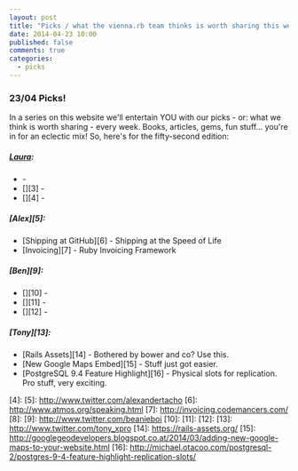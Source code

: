 ```yaml
---
layout: post
title: "Picks / what the vienna.rb team thinks is worth sharing this week"
date: 2014-04-23 10:00
published: false
comments: true
categories:
  - picks
---
```


### 23/04 Picks!

In a series on this website we'll entertain YOU with our picks - or: what we think is worth sharing - every week.
Books, articles, gems, fun stuff... you're in for an eclectic mix! So, here's for the fifty-second edition:

##### [Laura][1]:
  - [][2] -
  - [][3] -
  - [][4] -

##### [Alex][5]:
  - [Shipping at GitHub][6] - Shipping at the Speed of Life
  - [Invoicing][7] - Ruby Invoicing Framework

##### [Ben][9]:
  - [][10] -
  - [][11] -
  - [][12] -

##### [Tony][13]:
  - [Rails Assets][14] - Bothered by bower and co? Use this.
  - [New Google Maps Embed][15] - Stuff just got easier.
  - [PostgreSQL 9.4 Feature Highlight][16] - Physical slots for replication. Pro stuff, very exciting.


[1]: http://www.twitter.com/alicetragedy
[2]:
[3]:
[4]:
[5]: http://www.twitter.com/alexandertacho
[6]: http://www.atmos.org/speaking.html
[7]: http://invoicing.codemancers.com/
[8]:
[9]: http://www.twitter.com/beanieboi
[10]:
[11]:
[12]:
[13]: http://www.twitter.com/tony_xpro
[14]: https://rails-assets.org/
[15]: http://googlegeodevelopers.blogspot.co.at/2014/03/adding-new-google-maps-to-your-website.html
[16]: http://michael.otacoo.com/postgresql-2/postgres-9-4-feature-highlight-replication-slots/
